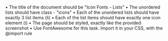 •	The title of the document should be "Icon Fonts - Lists"
•	The unordered lists should have class - "icons"
•	Each of the unordered lists should have exactly 3 list items (li)
•	Each of the list items should have exactly one icon element (i)
•	The page should be styled, exactly like the provided screenshot
•	Use FontAwesome for this task. Import it in your CSS, with the @import rule
